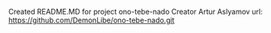 Created README.MD for project ono-tebe-nado
Creator Artur Aslyamov
url: https://github.com/DemonLibe/ono-tebe-nado.git